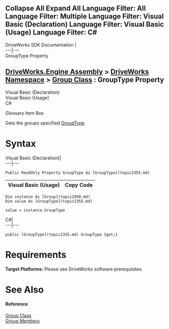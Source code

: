 Collapse All Expand All Language Filter: All  Language Filter: Multiple  Language Filter: Visual Basic (Declaration) Language Filter: Visual Basic (Usage) Language Filter: C#  
---  
DriveWorks SDK Documentation  |   
---|---  
GroupType Property   
  
[DriveWorks.Engine Assembly](topic2156.md) > [DriveWorks Namespace](topic2159.md) > [Group Class](topic2958.md) : GroupType Property  
---  
  
Visual Basic (Declaration)    
Visual Basic (Usage)    
C# 

Glossary Item Box

Gets the groups specified [GroupType](topic2355.md). 

# Syntax

Visual Basic (Declaration)|   
---|---  
      
    
    Public ReadOnly Property GroupType As [GroupType](topic2355.md)  
  
Visual Basic (Usage)| Copy Code  
---|---  
      
    
    Dim instance As [Group](topic2958.md)
    Dim value As [GroupType](topic2355.md)
     
    value = instance.GroupType  
  
C#|   
---|---  
      
    
    public [GroupType](topic2355.md) GroupType {get;}  
  
# Requirements

**Target Platforms:** Please see DriveWorks software prerequisites.

# See Also

#### Reference

[Group Class](topic2958.md)   
[Group Members](topic2959.md)


